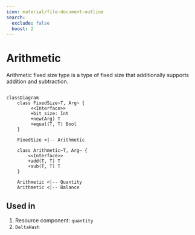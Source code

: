 ```yaml
---
icon: material/file-document-outline
search:
  exclude: false
  boost: 2
---
```


# Arithmetic

Arithmetic fixed size type is a type of fixed size that additionally supports addition and subtraction.

``` mermaid

classDiagram
    class FixedSize~T, Arg~ {
         <<Interface>>
         +bit_size: Int
         +new(Arg) T
         +equal(T, T) Bool
    }

    FixedSize <|-- Arithmetic

    class Arithmetic~T, Arg~ {
        <<Interface>>
        +add(T, T) T
        +sub(T, T) T
    }

    Arithmetic <|-- Quantity
    Arithmetic <|-- Balance

```

## Used in
1. Resource component: `quantity`
2. `DeltaHash`

